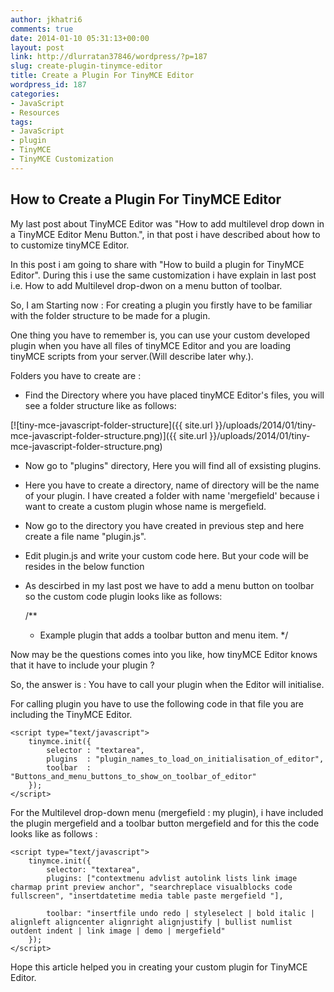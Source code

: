 ```yaml
---
author: jkhatri6
comments: true
date: 2014-01-10 05:31:13+00:00
layout: post
link: http://dlurratan37846/wordpress/?p=187
slug: create-plugin-tinymce-editor
title: Create a Plugin For TinyMCE Editor
wordpress_id: 187
categories:
- JavaScript
- Resources
tags:
- JavaScript
- plugin
- TinyMCE
- TinyMCE Customization
---
```


## How to Create a Plugin For TinyMCE Editor


My last post about TinyMCE Editor was "How to add multilevel drop down in a TinyMCE Editor Menu Button.", in that post i have described about how to to customize tinyMCE Editor.

In this post i am going to share with "How to build a plugin for TinyMCE Editor". During this i use the same customization i have explain in last post i.e. How to add Multilevel drop-dwon on a menu button of toolbar.

So, I am Starting now : For creating a plugin you firstly have to be familiar with the folder structure to be made for a plugin.

One thing you have to remember is, you can use your custom developed plugin when you have all files of tinyMCE Editor and you are loading tinyMCE scripts from your server.(Will describe later why.).

Folders you have to create are :



	
  * Find the Directory where you have placed tinyMCE Editor's files, you will see a folder structure like as follows:


[![tiny-mce-javascript-folder-structure]({{ site.url }}/uploads/2014/01/tiny-mce-javascript-folder-structure.png)]({{ site.url }}/uploads/2014/01/tiny-mce-javascript-folder-structure.png)



	
  * Now go to "plugins" directory, Here you will find all of exsisting plugins.



	
  * Here you have to create a directory, name of directory will be the name of your plugin. I have created a folder with name 'mergefield' because i want to create a custom plugin whose name is mergefield.



	
  * Now go to the directory you have created in previous step and here create a file name "plugin.js".



	
  * Edit plugin.js and write your custom code here. But your code will be resides in the below function



    
    <script type="text/javascript">
        tinymce.PluginManager.add('your_plugin_name', function(editor, url)
        {
            ...
            // Your Code Resides Here...
            ...
        });
    </script>





	
  * As descirbed in my last post we have to add a menu button on toolbar so the custom code plugin looks like as follows:



    
    /**
     * Example plugin that adds a toolbar button and menu item.
     */
    <script type="text/javascript">
        tinymce.PluginManager.add('mergefield', function(editor, url) {
            editor.addButton('mergefield', {
                text: 'Merge Field',
                type : 'menubutton',
                icon: false,
                menu: [
                    {   text: 'Menu-1',
                        onclick: function(){
                            alert("Clicked on Menu-1.");
                        },
                        menu : [
                            {    text: 'Sub-Menu-1',
                                 onclick: function(){
                                     alert("Clicked on Sub-Menu-1.");
                                 }
                            },
                            {    text: 'Sub-Menu-2',
                                 onclick: function(){
                                     alert("Clicked on Sub-Menu-2.");
                                 }
                            },
                        ]
                    },
                    {    text: 'Menu-2',
                         onclick: function(){
                             alert("Clicked on Menu-2.");
                         }
                    }
                ]
            });
        });
    
    /* editor.addButton(name, settings); : this code will adds a menu button on toolbar */
    </script>


Now may be the questions comes into you like, how tinyMCE Editor knows that it have to include your plugin ?

So, the answer is : You have to call your plugin when the Editor will initialise.

For calling plugin you have to use the following code in that file you are including the TinyMCE Editor.

    
    <script type="text/javascript">
        tinymce.init({
            selector : "textarea",
            plugins  : "plugin_names_to_load_on_initialisation_of_editor",
            toolbar  : "Buttons_and_menu_buttons_to_show_on_toolbar_of_editor"
        });
    </script>


For the Multilevel drop-down menu (mergefield : my plugin), i have included the plugin mergefield and a toolbar button mergefield and for this the code looks like as follows :

    
    <script type="text/javascript">
        tinymce.init({
            selector: "textarea",
            plugins: ["contextmenu advlist autolink lists link image charmap print preview anchor", "searchreplace visualblocks code fullscreen", "insertdatetime media table paste mergefield "],
    
            toolbar: "insertfile undo redo | styleselect | bold italic | alignleft aligncenter alignright alignjustify | bullist numlist outdent indent | link image | demo | mergefield"
        });
    </script>


Hope this article helped you in creating your custom plugin for TinyMCE Editor.
